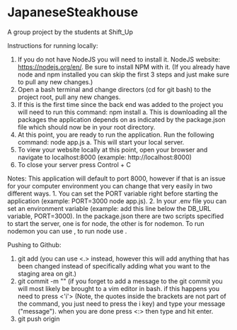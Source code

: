 # JapaneseSteakhouse

A group project by the students at Shift_Up

Instructions for running locally:
  1. If you do not have NodeJS you will need to install it. NodeJS website: https://nodejs.org/en/. Be sure to install NPM with it. (If you already have node and npm installed you can skip the first 3 steps and just make sure to pull any new changes.)
  2. Open a bash terminal and change directors (cd for git bash) to the project root, pull any new changes.
  3. If this is the first time since the back end was added to the project you will need to run this command: npm install
    a. This is downloading all the packages the application depends on as indicated by the package.json file which should now be in your root directory.
  4. At this point, you are ready to run the application. Run the following command: node app.js
    a. This will start your local server.
  5. To view your website locally at this point, open your browser and 
navigate to localhost:8000 (example: http://localhost:8000)
  6. To close your server press Control + C

Notes:
  This application will default to port 8000, however if that is an issue for your computer environment you can change that very easily in two different ways. 1. You can set the PORT variable right before starting the application (example: PORT=3000 node app.js). 2. In your .env file you can set an environment variable (example: add this line below the DB_URL variable, PORT=3000).
  In the package.json there are two scripts specified to start the server, one is for node, the other is for nodemon. To run nodemon you can use <npm start>, to run node use <npm run-script start-node>.

Pushing to Github:
  1. git add <file path relative to root of project> (you can use <.> instead, however this will add anything that has been changed instead of specifically adding what you want to the staging area on git.)
  2. git commit -m "<commit message>" (if you forget to add a message to the git commit you will most likely be brought to a vim editor in bash. if this happens you need to press <'i'> (Note, the quotes inside the brackets are not part of the command, you just need to press the i key) and type your message ("message"). when you are done press <:> then type <wq> and hit enter.
  3. git push origin <branch>